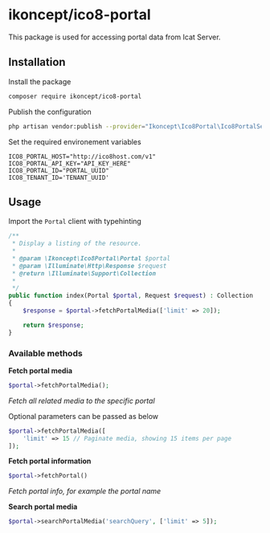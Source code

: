 # ikoncept/ico8-portal

This package is used for accessing portal data from Icat Server.

## Installation
Install the package
```bash
composer require ikoncept/ico8-portal
```

Publish the configuration
```bash
php artisan vendor:publish --provider="Ikoncept\Ico8Portal\Ico8PortalServiceProvider"
```

Set the required environement variables
```
ICO8_PORTAL_HOST="http://ico8host.com/v1"
ICO8_PORTAL_API_KEY="API_KEY_HERE"
ICO8_PORTAL_ID="PORTAL_UUID"
ICO8_TENANT_ID='TENANT_UUID'
```

## Usage
Import the `Portal` client with typehinting
```php
/**
 * Display a listing of the resource.
 *
 * @param \Ikoncept\Ico8Portal\Portal $portal
 * @param \Illuminate\Http\Response $request
 * @return \Illuminate\Support\Collection
 *
 */
public function index(Portal $portal, Request $request) : Collection
{
    $response = $portal->fetchPortalMedia(['limit' => 20]);

    return $response;
}
```

### Available methods
**Fetch portal media**
```php
$portal->fetchPortalMedia();
```
_Fetch all related media to the specific portal_

Optional parameters can be passed as below
```php
$portal->fetchPortalMedia([
    'limit' => 15 // Paginate media, showing 15 items per page
]);
```

**Fetch portal information**
```php
$portal->fetchPortal()
```
_Fetch portal info, for example the portal name_

**Search portal media**
```php
$portal->searchPortalMedia('searchQuery', ['limit' => 5]);
```


